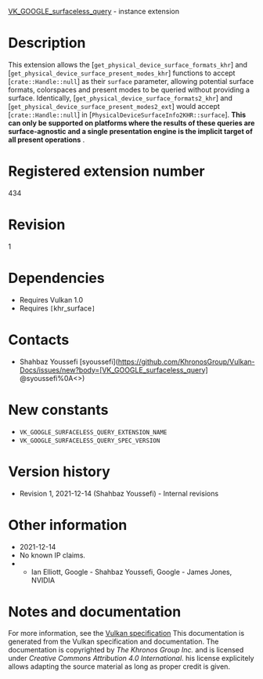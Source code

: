 [VK_GOOGLE_surfaceless_query](https://www.khronos.org/registry/vulkan/specs/1.3-extensions/man/html/VK_GOOGLE_surfaceless_query.html) - instance extension

# Description
This extension allows the [`get_physical_device_surface_formats_khr`] and
[`get_physical_device_surface_present_modes_khr`] functions to accept
[`crate::Handle::null`] as their `surface` parameter, allowing potential
surface formats, colorspaces and present modes to be queried without
providing a surface.
Identically, [`get_physical_device_surface_formats2_khr`] and
[`get_physical_device_surface_present_modes2_ext`] would accept
[`crate::Handle::null`] in
[`PhysicalDeviceSurfaceInfo2KHR::surface`].
 **This can only be supported on platforms where the results of these queries
are surface-agnostic and a single presentation engine is the implicit target
of all present operations** .

# Registered extension number
434

# Revision
1

# Dependencies
- Requires Vulkan 1.0
- Requires `[`khr_surface`]`

# Contacts
- Shahbaz Youssefi [syoussefi](https://github.com/KhronosGroup/Vulkan-Docs/issues/new?body=[VK_GOOGLE_surfaceless_query] @syoussefi%0A<<Here describe the issue or question you have about the VK_GOOGLE_surfaceless_query extension>>)

# New constants
- `VK_GOOGLE_SURFACELESS_QUERY_EXTENSION_NAME`
- `VK_GOOGLE_SURFACELESS_QUERY_SPEC_VERSION`

# Version history
- Revision 1, 2021-12-14 (Shahbaz Youssefi)  - Internal revisions

# Other information
* 2021-12-14
* No known IP claims.
*   - Ian Elliott, Google  - Shahbaz Youssefi, Google  - James Jones, NVIDIA
# Notes and documentation
For more information, see the [Vulkan specification](https://www.khronos.org/registry/vulkan/specs/1.3-extensions/html/vkspec.html)
This documentation is generated from the Vulkan specification and documentation.
The documentation is copyrighted by *The Khronos Group Inc.* and is licensed under *Creative Commons Attribution 4.0 International*.
his license explicitely allows adapting the source material as long as proper credit is given.
        